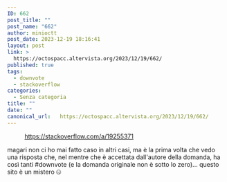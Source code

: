 ```yaml
---
ID: 662
post_title: ""
post_name: "662"
author: minioctt
post_date: 2023-12-19 18:16:41
layout: post
link: >
  https://octospacc.altervista.org/2023/12/19/662/
published: true
tags:
  - downvote
  - stackoverflow
categories:
  - Senza categoria
title: ""
date: ""
canonical_url:   https://octospacc.altervista.org/2023/12/19/662/
---
```

<!-- wp:image {"id":664,"sizeSlug":"large","linkDestination":"none"} -->
<figure class="wp-block-image size-large"><img src="{{site.cdnurl}}/assets/uploads/2023/12/image-16-960x657.png" alt="" class="wp-image-664"/><figcaption class="wp-element-caption"><a href="https://stackoverflow.com/a/19255371">https://stackoverflow.com/a/19255371</a></figcaption></figure>
<!-- /wp:image -->

<!-- wp:paragraph -->
<p></p>
<!-- /wp:paragraph -->

<!-- wp:paragraph -->
<p>magari non ci ho mai fatto caso in altri casi, ma è la prima volta che vedo una risposta che, nel mentre che è accettata dall'autore della domanda, ha così tanti #downvote (e la domanda originale non è sotto lo zero)... questo sito è un mistero 🤐️</p>
<!-- /wp:paragraph -->